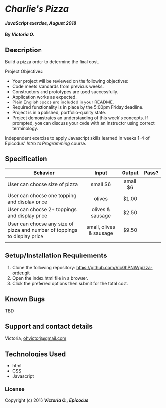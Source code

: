 # _Charlie's Pizza_

#### _JavaScript exercise, August 2018_

#### By _**Victoria O.**_

## Description
Build a pizza order to determine the final cost.

Project Objectives:
* Your project will be reviewed on the following objectives:
* Code meets standards from previous weeks.
* Constructors and prototypes are used successfully.
* Application works as expected.
* Plain English specs are included in your README.
* Required functionality is in place by the 5:00pm Friday deadline.
* Project is in a polished, portfolio-quality state.
* Project demonstrates an understanding of this week's concepts. If prompted, you can discuss your code with an instructor using correct terminology.

Independent exercise to apply Javascript skills learned in weeks 1-4 of Epicodus' _Intro to Programming_ course.

## Specification
| Behavior        | Input           | Output  | Pass?  |
| ------------- |:-------------:| :-----:|-----:
| User can choose size of pizza  | small $6   | small $6 |   |
| User can choose one topping and display price  | olives  | $1.00  |   |
| User can choose 2+ toppings and display price | olives & sausage  | $2.50  |   |
| User can choose any size of pizza and number of toppings to display price | small, olives & sausage   | $9.50  |   |
|  |    |   |   |

## Setup/Installation Requirements
1. Clone the following repository: https://github.com/VicOhPNW/pizza-order.git
2. Open the index.html file in a browser.
3. Click the preferred options then submit for the total cost.

## Known Bugs
TBD

## Support and contact details
Victoria, ohvictori@gmail.com


## Technologies Used
* html
* CSS
* Javascript

### License

Copyright (c) 2016 **_Victoria O., Epicodus_**
